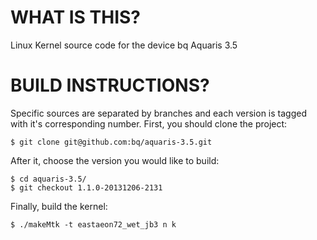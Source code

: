 WHAT IS THIS?
=============

Linux Kernel source code for the device bq Aquaris 3.5

BUILD INSTRUCTIONS?
===================

Specific sources are separated by branches and each version is tagged with it's corresponding number. First, you should
clone the project:

	$ git clone git@github.com:bq/aquaris-3.5.git

After it, choose the version you would like to build:

	$ cd aquaris-3.5/
	$ git checkout 1.1.0-20131206-2131


Finally, build the kernel:

	$ ./makeMtk -t eastaeon72_wet_jb3 n k
